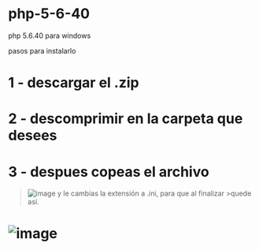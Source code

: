 # php-5-6-40
php 5.6.40 para windows

pasos para instalarlo

# 1 - descargar el .zip
# 2 - descomprimir en la carpeta que desees
# 3 - despues copeas el archivo 
> ![image](https://user-images.githubusercontent.com/75922798/206252716-a2012870-66c2-4fda-9a90-cca03e04fe2e.png) y le cambias la extensión a .ini, para que al finalizar >quede así.
# ![image](https://user-images.githubusercontent.com/75922798/206253033-b375a802-faff-4a54-b58f-2e15e5918da5.png)


